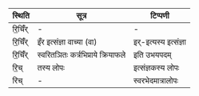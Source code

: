 | स्थिति | सूत्र | टिप्पणी |
| ----- | ------- | ------ |
| रि॒चिँ॑र् | - | - |
| रि॒चिँ॑र् | इँर इत्संज्ञा वाच्या (वा) | इर्-इत्यस्य इत्संज्ञा |
| रि॒चिँ॑र् | स्वरितञितः कर्त्रभिप्राये क्रियाफले | इति उभयपदम् |
| रि॒च् | तस्य लोपः | इत्संज्ञकस्य लोपः |
| रिच् | - | स्वरभेदमात्रालोपः |
